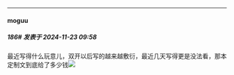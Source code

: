 ﻿
*****

####  moguu  
##### 186#       发表于 2024-11-23 09:58

最近写得什么玩意儿，双开以后写的越来越敷衍，最近几天写得更是没法看，那本定制文到底给了多少钱<img src="https://static.saraba1st.com/image/smiley/face2017/049.png" referrerpolicy="no-referrer">


